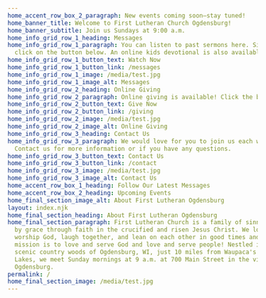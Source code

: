 ```yaml
---
home_accent_row_box_2_paragraph: New events coming soon—stay tuned!
home_banner_title: Welcome to First Lutheran Church Ogdensburg!
home_banner_subtitle: Join us Sundays at 9:00 a.m.
home_info_grid_row_1_heading: Messages
home_info_grid_row_1_paragraph: You can listen to past sermons here. Simply
  click on the button below. An online kids devotional is also available.
home_info_grid_row_1_button_text: Watch Now
home_info_grid_row_1_button_link: /messages
home_info_grid_row_1_image: /media/test.jpg
home_info_grid_row_1_image_alt: Messages
home_info_grid_row_2_heading: Online Giving
home_info_grid_row_2_paragraph: Online giving is available! Click the button below to give now.
home_info_grid_row_2_button_text: Give Now
home_info_grid_row_2_button_link: /giving
home_info_grid_row_2_image: /media/test.jpg
home_info_grid_row_2_image_alt: Online Giving
home_info_grid_row_3_heading: Contact Us
home_info_grid_row_3_paragraph: We would love for you to join us each week.
  Contact us for more information or if you have any questions.
home_info_grid_row_3_button_text: Contact Us
home_info_grid_row_3_button_link: /contact
home_info_grid_row_3_image: /media/test.jpg
home_info_grid_row_3_image_alt: Contact Us
home_accent_row_box_1_heading: Follow Our Latest Messages
home_accent_row_box_2_heading: Upcoming Events
home_final_section_image_alt: About First Lutheran Ogdensburg
layout: index.njk
home_final_section_heading: About First Lutheran Ogdensburg
home_final_section_paragraph: First Lutheran Church is a family of sinners saved
  by grace through faith in the crucified and risen Jesus Christ. We love to
  worship God, laugh together, and lean on each other in good times and bad. Our
  mission is to love and serve God and love and serve people! Nestled in the
  scenic country woods of Ogdensburg, WI, just 10 miles from Waupaca's Chain of
  Lakes, we meet Sunday mornings at 9 a.m. at 700 Main Street in the village of
  Ogdensburg.
permalink: /
home_final_section_image: /media/test.jpg
---
```

